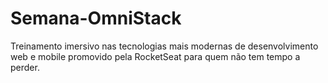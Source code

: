 # Semana-OmniStack

Treinamento imersivo nas tecnologias mais modernas de desenvolvimento web e mobile promovido pela RocketSeat para quem não tem tempo a perder.
